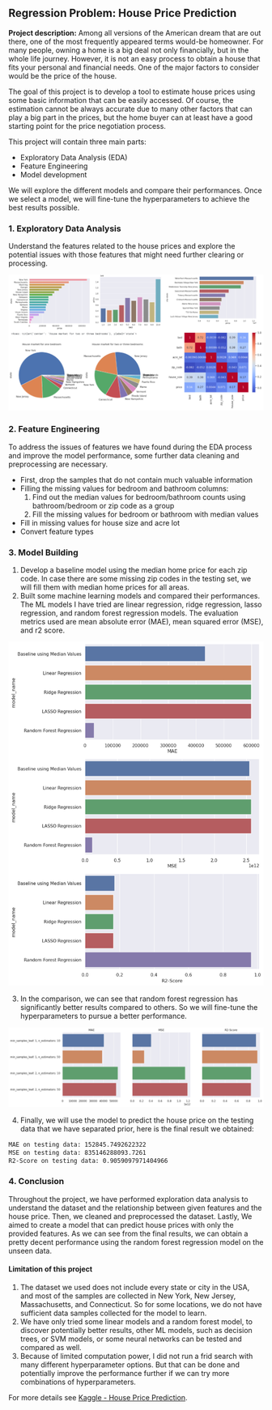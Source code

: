 ## Regression Problem: House Price Prediction

**Project description:** 
Among all versions of the American dream that are out there, one of the most frequently appeared terms would-be homeowner. For many people, owning a home is a big deal not only financially, but in the whole life journey. However, it is not an easy process to obtain a house that fits your personal and financial needs. One of the major factors to consider would be the price of the house.

The goal of this project is to develop a tool to estimate house prices using some basic information that can be easily accessed. Of course, the estimation cannot be always accurate due to many other factors that can play a big part in the prices, but the home buyer can at least have a good starting point for the price negotiation process.

This project will contain three main parts:

* Exploratory Data Analysis (EDA)
* Feature Engineering
* Model development

We will explore the different models and compare their performances. Once we select a model, we will fine-tune the hyperparameters to achieve the best results possible. 

### 1. Exploratory Data Analysis

Understand the features related to the house prices and explore the potential issues with those features that might need further clearing or processing. 

<img src="images/thumbnail_images/house_price_prediction.png?raw=true"/>

### 2. Feature Engineering

To address the issues of features we have found during the EDA process and improve the model performance, some further data cleaning and preprocessing are necessary. 

* First, drop the samples that do not contain much valuable information
* Filling the missing values for bedroom and bathroom columns:
  1. Find out the median values for bedroom/bathroom counts using bathroom/bedroom or zip code as a group
  2. Fill the missing values for bedroom or bathroom with median values
* Fill in missing values for house size and acre lot
* Convert feature types
  
### 3. Model Building

1. Develop a baseline model using the median home price for each zip code. In case there are some missing zip codes in the testing set, we will fill them with median home prices for all areas.
2. Built some machine learning models and compared their performances. The ML models I have tried are linear regression, ridge regression, lasso regression, and random forest regression models. The evaluation metrics used are mean absolute error (MAE), mean squared error (MSE), and r2 score. 

<img src="images/thumbnail_images/ml_p1_figure1.png?raw=true"/>

3. In the comparison, we can see that random forest regression has significantly better results compared to others. So we will fine-tune the hyperparameters to pursue a better performance. 
<img src="images/thumbnail_images/ml_p1_figure2.png?raw=true"/>

4. Finally, we will use the model to predict the house price on the testing data that we have separated prior, here is the final result we obtained:

```
MAE on testing data: 152845.7492622322
MSE on testing data: 835146288093.7261
R2-Score on testing data: 0.9059097971404966
```

### 4. Conclusion

Throughout the project, we have performed exploration data analysis to understand the dataset and the relationship between given features and the house price. Then, we cleaned and preprocessed the dataset. Lastly, We aimed to create a model that can predict house prices with only the provided features. As we can see from the final results, we can obtain a pretty decent performance using the random forest regression model on the unseen data. 

#### Limitation of this project

1. The dataset we used does not include every state or city in the USA, and most of the samples are collected in New York, New Jersey, Massachusetts, and Connecticut. So for some locations, we do not have sufficient data samples collected for the model to learn.
2. We have only tried some linear models and a random forest model, to discover potentially better results, other ML models, such as decision trees, or SVM models, or some neural networks can be tested and compared as well. 
3. Because of limited computation power, I did not run a frid search with many different hyperparameter options. But that can be done and potentially improve the performance further if we can try more combinations of hyperparameters.  

For more details see [Kaggle - House Price Prediction](https://www.kaggle.com/code/binfeng2021/regression-problem-house-price-prediction).

